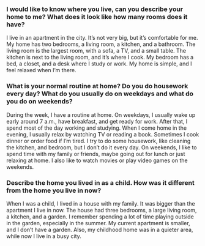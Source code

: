 ### I would like to know where you live, can you describe your home to me? What does it look like how many rooms does it have?

I live in an apartment in the city.
It’s not very big, but it’s comfortable for me.
My home has two bedrooms, a living room, a kitchen, and a bathroom.
The living room is the largest room, with a sofa, a TV, and a small table.
The kitchen is next to the living room, and it’s where I cook.
My bedroom has a bed, a closet, and a desk where I study or work.
My home is simple, and I feel relaxed when I’m there.

### What is your normal routine at home? Do you do housework every day? What do you usually do on weekdays and what do you do on weekends?

During the week, I have a routine at home.
On weekdays, I usually wake up early around 7 a.m., have breakfast, and get ready for work.
After that, I spend most of the day working and studying.
When I come home in the evening, I usually relax by watching TV or reading a book.
Sometimes I cook dinner or order food if I’m tired.
I try to do some housework, like cleaning the kitchen, and bedroom, but I don’t do it every day.
On weekends, I like to spend time with my family or friends, maybe going out for lunch or just relaxing at home.
I also like to watch movies or play video games on the weekends.

### Describe the home you lived in as a child. How was it different from the home you live in now?

When I was a child, I lived in a house with my family.
It was bigger than the apartment I live in now.
The house had three bedrooms, a large living room, a kitchen, and a garden.
I remember spending a lot of time playing outside in the garden, especially in the summer.
My current apartment is smaller, and I don’t have a garden.
Also, my childhood home was in a quieter area, while now I live in a busy city.
